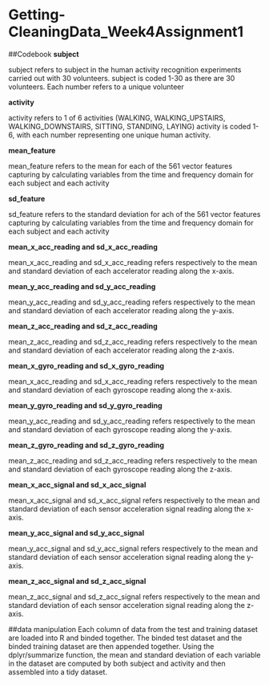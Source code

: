 # Getting-CleaningData_Week4Assignment1
##Codebook
**subject** 

subject refers to subject in the human activity recognition experiments carried out with 30 volunteers. subject is coded 1-30 as there are 30 volunteers. Each number refers to a unique volunteer

**activity**

activity refers to 1 of 6 activities (WALKING, WALKING_UPSTAIRS, WALKING_DOWNSTAIRS, SITTING, STANDING, LAYING)
activity is coded 1-6, with each number representing one unique human activity.

**mean_feature**

mean_feature refers to the mean for each of the 561 vector features capturing by calculating variables from the time and frequency domain for each subject and each activity

**sd_feature**

sd_feature refers to the standard deviation for ach of the 561 vector features capturing by calculating variables from the time and frequency domain for each subject and each activity


**mean_x_acc_reading and sd_x_acc_reading**

mean_x_acc_reading and sd_x_acc_reading refers respectively to the mean and standard deviation of each accelerator reading along the x-axis.

**mean_y_acc_reading and sd_y_acc_reading**

mean_y_acc_reading and sd_y_acc_reading refers respectively to the mean and standard deviation of each accelerator reading along the y-axis.

**mean_z_acc_reading and sd_z_acc_reading**

mean_z_acc_reading and sd_z_acc_reading refers respectively to the mean and standard deviation of each accelerator reading along the z-axis.

**mean_x_gyro_reading and sd_x_gyro_reading**

mean_x_acc_reading and sd_x_acc_reading refers respectively to the mean and standard deviation of each gyroscope reading along the x-axis.

**mean_y_gyro_reading and sd_y_gyro_reading**

mean_y_acc_reading and sd_y_acc_reading refers respectively to the mean and standard deviation of each gyroscope reading along the y-axis.

**mean_z_gyro_reading and sd_z_gyro_reading**

mean_z_acc_reading and sd_z_acc_reading refers respectively to the mean and standard deviation of each gyroscope reading along the z-axis.

**mean_x_acc_signal and sd_x_acc_signal**

mean_x_acc_signal and sd_x_acc_signal refers respectively to the mean and standard deviation of each sensor acceleration signal reading along the x-axis.

**mean_y_acc_signal and sd_y_acc_signal**

mean_y_acc_signal and sd_y_acc_signal refers respectively to the mean and standard deviation of each sensor acceleration signal reading along the y-axis.

**mean_z_acc_signal and sd_z_acc_signal**

mean_z_acc_signal and sd_z_acc_signal refers respectively to the mean and standard deviation of each sensor acceleration signal reading along the z-axis.


##data manipulation
Each column of data from the test and training dataset are loaded into R and binded together.
The binded test dataset and the binded training dataset are then appended together.
Using the dplyr/summarize function, the mean and standard deviation of each variable in the dataset are computed by both subject and activity and then assembled into a tidy dataset.
